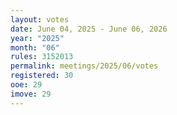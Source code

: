 ```yaml
---
layout: votes
date: June 04, 2025 - June 06, 2026
year: "2025"
month: "06"
rules: 3152013
permalink: meetings/2025/06/votes
registered: 30
ooe: 29
imove: 29
---
```


